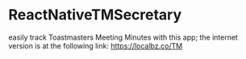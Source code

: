# ReactNativeTMSecretary
easily track Toastmasters Meeting Minutes with this app; the internet version is at the following link: https://localbz.co/TM
